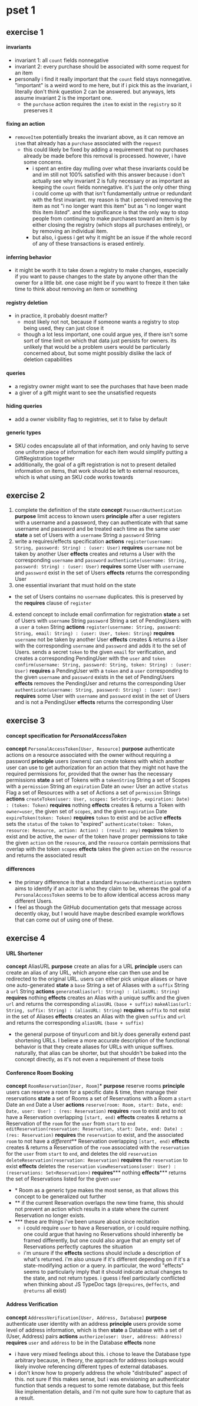 # pset 1
## exercise 1
#### invariants
- invariant 1: all `count` fields nonnegative
- invariant 2: every purchase should be associated with some request for an item
- personally i find it really important that the `count` field stays nonnegative. "important" is a weird word to me here, but if i pick this as the invariant, i literally don't think question 2 can be answered. but anyways, lets assume invariant 2 is the important one.
	- the `purchase` action requires the `item` to exist in the `registry` so it preserves it
#### fixing an action
- `removeItem` potentially breaks the invariant above, as it can remove an `item` that already has a `purchase` associated with the `request`
	- this could likely be fixed by adding a requirement that no purchases already be made before this removal is processed. however, i have some concerns.
		- i spent an entire day mulling over what these invariants could be and im still not 100% satisfied with this answer because i don't actually see why invariant 2 is fully necessary or as important as keeping the `count` fields nonnegative. it's just the only other thing i could come up with that isn't fundamentally untrue or redundant with the first invariant. my reason is that i perceived removing the item as not "i no longer want this item" but as "i no longer want this item *listed*". and the significance is that the only way to stop people from continuing to make purchases toward an item is by either closing the registry (which stops all purchases entirely), or by removing an individual item.
		- but also, i guess i get why it might be an issue if the whole record of any of these transactions is erased entirely.
#### inferring behavior
- it might be worth it to take down a registry to make changes, especially if you want to pause changes to the state by anyone other than the owner for a little bit. one case might be if you want to freeze it then take time to think about removing an item or something
#### registry deletion
- in practice, it probably doesnt matter?
	- most likely not not, because if someone wants a registry to stop being used, they can just close it
	- though a lot less important, one could argue yes, if there isn't some sort of time limit on which that data just persists for owners. its unlikely that would be a problem users would be particularly concerned about, but some might possibly dislike the lack of deletion capabilities
#### queries
- a registry owner might want to see the purchases that have been made
- a giver of a gift might want to see the unsatisfied requests
#### hiding queries
- add a owner visibility flag to registries, set it to false by default
#### generic types
- SKU codes encapsulate all of that information, and only having to serve one uniform piece of information for each item would simplify putting a GiftRegistration together
- additionally, the goal of a gift registration is not to present detailed information on items, that work should be left to external resources, which is what using an SKU code works towards
## exercise 2
1. complete the definition of the state
**concept** `PasswordAuthentication`
**purpose** limit access to known users
**principle** after a user registers with a username and a password,
    they can authenticate with that same username and password
    and be treated each time as the same user
**state**
	a set of Users with
		a `username` String
		a `password` String
2. write a requires/effects specification 
**actions**
	`register(username: String, password: String) : (user: User)`
		**requires** `username` not be taken by another User
		**effects** creates and returns a User with the corresponding `username` and `password`
	`authenticate(username: String, password: String) : (user: User)`
		**requires** some User with `username` and `password` exist in the set of Users
		**effects** returns the corresponding User
3. one essential invariant that must hold on the state
- the set of Users contains no `username` duplicates. this is preserved by the **requires** clause of `register`
4. extend concept to include email confirmation for registration
**state**
	a set of Users with
		`username` String
		`password` String
	a set of PendingUsers with
		a `user`
		a `token` String
**actions**
	`register(username: String, password: String, email: String) : (user: User, token: String)`
		**requires** `username` not be taken by another User
		**effects** creates & returns a User with the corresponding `username` and `password` and adds it to the set of Users. sends a secret `token` to the given `email` for verification, and creates a corresponding PendingUser with the `user` and `token`
	`confirm(username: String, password: String, token: String) : (user: User)`
		**requires** a PendingUser with a `token` and a `user` corresponding to the given `username` and `password` exists in the set of PendingUsers
		**effects** removes the PendingUser and returns the corresponding User
	`authenticate(username: String, password: String) : (user: User)`
		**requires** some User with `username` and `password` exist in the set of Users and is not a PendingUser
		**effects** returns the corresponding User

## exercise 3
#### concept specification for *PersonalAccessToken*
**concept** `PersonalAccessToken[User, Resource]`
**purpose** authenticate actions on a resource associated with the owner
	without requiring a password 
**principle** users (owners) can create tokens with which another user can use to get
	authorization for an action that they might not have the required permissions
	for, provided that the owner has the necessary permissions
**state**
	a set of Tokens with
		a `tokenString` String
		a set of Scopes with
			a `permission` String
		an `expiration` Date
		an `owner` User
		an active `status` Flag
	a set of Resources with
		a set of Actions
		a set of `permission` Strings
**actions**
	`createToken(user: User, scopes: Set<String>, expiration: Date) : (token: Token)`
		**requires** nothing
		**effects** creates & returns a Token with `owner=user`, the given set of `scopes`, and the given `expiration` Date
	`expireToken(token: Token)`
		**requires** `token` to exist and be active
		**effects** sets the `status` of the `token` to "expired"
	`authenticate(token: Token, resource: Resource, action: Action) : (result: any)`
		**requires** token to exist and be active, the `owner` of the token have proper permissions to take the given `action` on the `resource`, and the `resource` contain permissions that overlap with the token `scopes`
		**effects** takes the given `action` on the `resource` and returns the associated result 
#### differences
- the primary difference is that a standard `PasswordAuthentication` system aims to identify if an actor is who they claim to be, whereas the goal of a `PersonalAccessToken` seems to be to allow identical access across many different Users.
- I feel as though the GitHub documentation gets that message across decently okay, but I would have maybe described example workflows that can come out of using one of these.
## exercise 4
#### URL Shortener
**concept** AliasURL
**purpose** create an alias for a URL
**principle** users can create an alias of any URL, which anyone else can then use
	and be redirected to the original URL. users can either pick unique aliases
	or have one auto-generated
**state**
	a `base` String
	a set of Aliases with
		a `suffix` String
		a `url` String
**actions**
	`generateAlias(url: String) : (aliasURL: String)`
		**requires** nothing
		**effects** creates an Alias with a unique suffix and the given `url` and returns the corresponding `aliasURL` `(base + suffix)`
	`makeAlias(url: String, suffix: String) : (aliasURL: String)`
		**requires** `suffix` to not exist in the set of Aliases
		**effects** creates an Alias with the given `suffix` and `url` and returns the corresponding `aliasURL` `(base + suffix)`
- the general purpose of tinyurl.com and bit.ly does generally extend past shortening URLs. I believe a more accurate description of the functional behavior is that they create aliases for URLs with unique suffixes. naturally, that alias can be shorter, but that shouldn't be baked into the concept directly, as it's not even a requirement of these tools
#### Conference Room Booking
**concept** `RoomReservation[User, Room]`\*
**purpose** reserve rooms
**principle** users can reserve a room for a specific date & time, then manage their reservations
**state**
	a set of Rooms
	a set of Reservations with
		a Room
		a `start` Date
		an `end` Date
		a User
**actions**
	`reserve(room: Room, start: Date, end: Date, user: User) : (res: Reservation)`
		**requires** `room` to exist and to not have a Reservation overlapping `[start, end)`
		**effects** creates & returns a Reservation of the `room` for the `user` from `start` to `end`
	`editReservation(reservation: Reservation, start: Date, end: Date) : (res: Reservation)`
		**requires** the `reservation` to exist, and the associated `room` to not have a *different*\*\* Reservation overlapping `[start, end)`
		**effects** creates & returns a Reservation of the `room` associated with the `reservation` for the `user` from `start` to `end`, and deletes the old `reservation`
	`deleteReservation(reservation: Reservation)`
		**requires** the `reservation` to exist
		**effects** deletes the `reservation`
	`viewReservations(user: User) : (reservations: Set<Reservation>)`
		**requires**\*\*\* nothing
		**effects**\*\*\* returns the set of Reservations listed for the given `user`

- \* Room as a generic type makes the most sense, as that allows this concept to be generalized out further
- \*\* if the current Reservation overlaps the new time frame, this should not prevent an action which results in a state where the current Reservation no longer exists.
- \*\*\* these are things i've been unsure about since recitation
	- i could require `user` to have a Reservation, or i could require nothing. one could argue that having no Reservations should inherently be framed differently, but one could also argue that an empty set of Reservations perfectly captures the situation
	- i'm unsure if the **effects** sections should include a description of what's returned. i'm also unsure if it's different depending on if it's a state-modifying action or a query. in particular, the word "effects" seems to particularly imply that it should indicate actual changes to the state, and not return types. i guess i feel particularly conflicted when thinking about JS TypeDoc tags (`@requires`, `@effects`, and `@returns` all exist)
#### Address Verification
**concept** `AddressVerification[User, Address, Database]`
**purpose** authenticate user identity with an address
**principle** users provide some level of address information, which is then
**state**
	a Database with
		a set of (User, Address) pairs
**actions**
	`authorize(user: User, address: Address)`
		**requires** `user` and `address` to be in the Database
		**effects** none

- i have very mixed feelings about this. i chose to leave the Database type arbitrary because, in theory, the approach for address lookups would likely involve referencing different types of external databases.
- i don't know how to properly address the whole "distributed" aspect of this. not sure if this makes sense, but i was envisioning an authenticator function that sends a request to some remote database, but this feels like implementation details, and i'm not quite sure how to capture that as a result.

